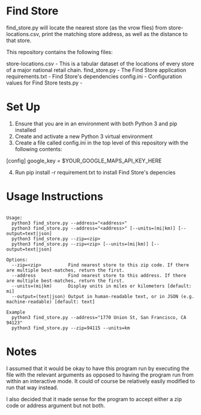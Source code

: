 # Find Store

find_store.py will locate the nearest store (as the vrow flies) from
store-locations.csv, print the matching store address, as well as
the distance to that store.

This repository contains the following files:

store-locations.csv - This is a tabular dataset of the locations of every store of a major national retail chain.
find_store.py - The Find Store application
requirements.txt - Find Store's dependencies
config.ini - Configuration values for Find Store
tests.py -

# Set Up

1. Ensure that you are in an environment with both Python 3 and pip installed
2. Create and activate a new Python 3 virtual environment
3. Create a file called config.ini in the top level of this repository with the following contents:

[config]
google_key = $YOUR_GOOGLE_MAPS_API_KEY_HERE

4. Run pip install -r requirement.txt to install Find Store's depencies

# Usage Instructions

```

Usage:
  python3 find_store.py --address="<address>"
  python3 find_store.py --address="<address>" [--units=(mi|km)] [--output=text|json]
  python3 find_store.py --zip=<zip>
  python3 find_store.py --zip=<zip> [--units=(mi|km)] [--output=text|json]

Options:
  --zip=<zip>          Find nearest store to this zip code. If there are multiple best-matches, return the first.
  --address            Find nearest store to this address. If there are multiple best-matches, return the first.
  --units=(mi|km)      Display units in miles or kilometers [default: mi]
  --output=(text|json) Output in human-readable text, or in JSON (e.g. machine-readable) [default: text]

Example
  python3 find_store.py --address="1770 Union St, San Francisco, CA 94123"
  python3 find_store.py --zip=94115 --units=km
```

# Notes

I assumed that it would be okay to have this program run by executing the file with the relevant arguments as opposed to having the program run from within an interactive mode. It could of course be relatively easily modified to run that way instead.

I also decided that it made sense for the program to accept either a zip code or address argument but not both.